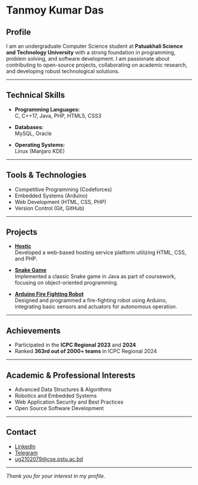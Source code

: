 # Tanmoy Kumar Das

## Profile

I am an undergraduate Computer Science student at **Patuakhali Science and Technology University** with a strong foundation in programming, problem solving, and software development. I am passionate about contributing to open-source projects, collaborating on academic research, and developing robust technological solutions.

---

## Technical Skills

- **Programming Languages:**  
  C, C++17, Java, PHP, HTML5, CSS3

- **Databases:**  
  MySQL, Oracle

- **Operating Systems:**  
  Linux (Manjaro KDE)

---

## Tools & Technologies

- Competitive Programming (Codeforces)
- Embedded Systems (Arduino)
- Web Development (HTML, CSS, PHP)
- Version Control (Git, GitHub)

---

## Projects

- [**Hostic**](https://github.com/tanmoykdas/Hostic)  
  Developed a web-based hosting service platform utilizing HTML, CSS, and PHP.

- [**Snake Game**](https://github.com/tanmoykdas/CCE-122/tree/main/snake_game)  
  Implemented a classic Snake game in Java as part of coursework, focusing on object-oriented programming.

- [**Arduino Fire Fighting Robot**](https://github.com/tanmoykdas/Arduino_Project)  
  Designed and programmed a fire-fighting robot using Arduino, integrating basic sensors and actuators for autonomous operation.

---

## Achievements

- Participated in the **ICPC Regional 2023** and **2024**
- Ranked **363rd out of 2000+ teams** in ICPC Regional 2024

---

## Academic & Professional Interests

- Advanced Data Structures & Algorithms
- Robotics and Embedded Systems
- Web Application Security and Best Practices
- Open Source Software Development

---

## Contact

- [LinkedIn](https://www.linkedin.com/in/tanmoy-kumar-das-207742278/)
- [Telegram](https://t.me/tanmoykdas)
- ug2102079@cse.pstu.ac.bd

---

_Thank you for your interest in my profile._
